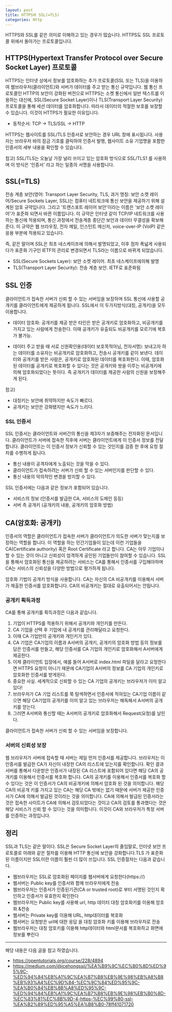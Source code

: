 ```yaml
---
layout: post
title: HTTPS와 SSL(=TLS)
categories: Http
---
```


HTTPS와 SSL를 같은 의미로 이해하고 있는 경우가 많습니다. HTTPS도 SSL 프로토콜 위에서 돌아가는 프로토콜입니다.

## HTTPS(Hypertext Transfer Protocol over Secure Socket Layer) 프로토콜

HTTPS는 인터넷 상에서 정보를 암호화하는 추가 프로토콜(SSL 또는 TLS)을 이용하여 웹브라우저(클라이언트)와 서버가 데이터를 주고 받는 통신 규약입니다. 웹 통신 프로토콜인 HTTP의 보안이 강화된 버전으로 HTTPS는 소켓 통신에서 일반 텍스트를 이용하는 대신에, SSL(Secure Socket Layer)이나 TLS(Transport Layer Security) 프로토콜을 통해 세션 데이터를 암호화합니다. 따라서 데이터의 적절한 보호를 보장할 수 있습니다. 이것이 HTTPS가 필요한 이유입니다.

- 동작순서: TCP -> TLS/SSL -> HTTP

HTTPS는 웹사이트를 SSL/TLS 인증서로 보안하는 경우 URL 창에 표시됩니다. 사용자는 브라우저 바의 잠금 기호를 클릭하여 인증서 발행, 웹사이트 소유 기업명을 포함한 인증서의 세부 내용을 확인할 수 있습니다.

참고) SSL/TLS는 오늘날 가장 널리 쓰이고 있는 암호화 방식으로 SSL/TLS1 를 사용하며 이 방식은 '인증서' 라고 하는 일종의 서명을 사용합니다.

## SSL(=TLS)

전송 계층 보안(영어: Transport Layer Security, TLS, 과거 명칭: 보안 소켓 레이어/Secure Sockets Layer, SSL)는 컴퓨터 네트워크에 통신 보안을 제공하기 위해 설계된 암호 규약입니다. 그리고 '트랜스포트 레이어 보안'이라는 이름은 '보안 소켓 레이어'가 표준화 되면서 바뀐 이름입니다. 이 규약은 인터넷 같이 TCP/IP 네트워크를 사용하는 통신에 적용되며, 통신 과정에서 전송계층 종단간 보안과 데이터 무결성을 확보해준다. 이 규약은 웹 브라우징, 전자 메일, 인스턴트 메신저, voice-over-IP (VoIP) 같은 응용 부분에 적용되고 있습니다.

즉, 같은 말이며 SSL은 최초 네스케이프에 의해서 발명되었고, 이후 점차 폭넓게 사용되다가 표준화 기구인 IETF의 관리로 변경되면서 TLS라는 이름으로 바뀌게 되었습니다.

- SSL(Secure Sockets Layer): 보안 소켓 레이어. 최초 네스케이프에의해 발명
- TLS(Transport Layer Security): 전송 계층 보안. IETF로 표준화됨

## SSL 인증

클라이언트가 접속한 서버가 신뢰 할 수 있는 서버임을 보장하며 SSL 통신에 사용할 공개키를 클라이언트에게 제공하게 됩니다. SSL에서 이 두가지방식(대칭, 공개키)을 모두 이용합니다.

- 데이터 암호화: 공개키를 제공 받은 타인은 받은 공개키로 암호화하고, 비공개키를 가지고 있는 사람에게 전송한다. 이때 공개키가 유출되도 비공개키를 모르기에 복호가 불가능.

- 데이터 주고 받을 때 서로 신원확인용(데이터 보호목적아님, 전자서명): 보내고자 하는 데이터를 소유자는 비공개키로 암호화하고, 전송시 공개키를 같이 보낸다. 데이터와 공개키를 받은 사람은, 공개키로 암호화된 데이터를 복호화한다. 이때, 암호화된 데이터를 공개키로 복호화할 수 있다는 것은 공개키와 쌍을 이루는 비공개키에 의해 암호화되었다는 뜻이다. 즉 공개키가 데이터를 제공한 사람의 신원을 보장해주게 된다.

참고)

- 대칭키는 보안에 취약하지만 속도가 빠르다.
- 공개키는 보안은 강화됐지만 속도가 느리다.

### SSL 인증서

SSL 인증서는 클라이언트와 서버간의 통신을 제3자가 보증해주는 전자화된 문서입니다. 클라이언트가 서버에 접속한 직후에 서버는 클라이언트에게 이 인증서 정보를 전달합니다. 클라이언트는 이 인증서 정보가 신뢰할 수 있는 것인지를 검증 한 후에 요청 절차를 수행하게 됩니다.

- 통신 내용이 공격자에게 노출되는 것을 막을 수 있다.
- 클라이언트가 접속하려는 서버가 신뢰 할 수 있는 서버인지를 판단할 수 있다.
- 통신 내용의 악의적인 변경을 방지할 수 있다.

SSL 인증서에는 다음과 같은 정보가 포함되어 있습니다.

- 서비스의 정보 (인증서를 발급한 CA, 서비스의 도메인 등등)
- 서버 측 공개키 (공개키의 내용, 공개키의 암호화 방법)

## CA(암호화: 공개키)

인증서의 역할은 클라이언트가 접속한 서버가 클라이언트가 의도한 서버가 맞는지를 보장하는 역할을 합니다. 이 역할을 하는 민간기업들이 있는데 이런 기업들을 CA(Certificate authority) 혹은 Root Certificate 라고 합니다. CA는 아무 기업이나 할 수 있는 것이 아니고 신뢰성이 엄격하게 공인된 기업들만이 참여할 수 있습니다. SSL을 통해서 암호화된 통신을 제공하려는 서비스는 CA를 통해서 인증서를 구입해야하며 CA는 서비스의 신뢰성을 다양한 방법으로 평가하게 됩니다.

암호화 기법이 공개키 방식을 사용합니다. CA는 자신의 CA 비공개키를 이용해서 서버가 제출한 인증서를 암호화합니다. CA의 비공개키는 절대로 유출되어서는 안됩니다.

### 공개키 획득과정

CA를 통해 공개키를 획득과정은 다음과 같습니다.

1. 기업이 HTTPS를 적용하기 위해서 공개키와 개인키를 만든다.
2. CA 기업을 선택 후 기업에 내 공개키를 관리해달라고 요청한다.
3. 이때 CA 기업만의 공개키와 개인키가 있다.
4. CA 기업은 CA기업의 이름과 A서버의 공개키, 공개키의 암호화 방법 등의 정보를 담은 인증서를 만들고, 해당 인증서를 CA 기업의 개인키로 암호화해서 A서버에게 제공한다.
5. 이제 클라이언트 입장에서, 예를 들어 A서버로 index.html 파일을 달라고 요청한다면 HTTPS 요청이 아니기 때문에 CA기업이 A서버의 정보를 CA 기업의 개인키로 암호화한 인증서를 받게된다.
6. 중요한 사실. 세계적으로 신뢰할 수 있는 CA 기업의 공개키는 브라우저가 이미 알고 있다!
7. 브라우저가 CA 기업 리스트를 쭉 탐색하면서 인증서에 적혀있는 CA기업 이름이 같으면 해당 CA기업의 공개키를 이미 알고 있는 브라우저는 해독해서 A서버의 공개키를 얻는다.
8. 그러면 A서버와 통신할 때는 A서버의 공개키로 암호화해서 Request(요청)를 날린다.

클라이언트가 접속한 서버가 신뢰 할 수 있는 서버임을 보장합니다.

### 서버의 신뢰성 보장

웹 브라우저가 서버에 접속할 때 서버는 제일 먼저 인증서를 제공합니다. 브라우저는 이 인증서를 발급한 CA가 자신이 내장한 CA의 리스트에 있는지를 확인합니다. 확인 결과 서버를 통해서 다운받은 인증서가 내장된 CA 리스트에 포함되어 있다면 해당 CA의 공개키를 이용해서 인증서를 복호화 합니다. CA의 공개키를 이용해서 인증서를 복호화 할 수 있다는 것은 이 인증서가 CA의 비공개키에 의해서 암호화 된 것을 의미합니다. 해당 CA의 비공개 키를 가지고 있는 CA는 해당 CA 밖에는 없기 때문에 서버가 제공한 인증서가 CA에 의해서 발급된 것이라는 것을 의미합니다. CA에 의해서 발급된 인증서라는 것은 접속한 사이트가 CA에 의해서 검토되었다는 것이고 CA의 검토를 통과했다는 것은 해당 서비스가 신뢰 할 수 있다는 것을 의미합니다. 이것이 CA와 브라우저가 특정 서버를 인증하는 과정입니다.

## 정리

SSL과 TLS는 같은 말이다. SSL은 Secure Socket Layer의 줄임말로, 인터넷 보안 프로토콜로 아래와 같은 절차를 이용해 HTTP 통신에 보안을 강화합니다.TLS 가 표준화된 이름이지만 SSL이란 이름이 훨씬 더 많이 쓰입니다. SSL 인증절차는 다음과 같습니다.

- 웹브라우저는 SSL로 암호화된 페이지를 웹서버에게 요청한다(https://)
- 웹서버는 Public key를 인증서와 함께 브라우저에게 전송
- 웹브라우저는 인증서가 인증된기관(CA or trusted root)로 부터 서명된 것인지 확인하고 인증서가 유효한지 확인한다
- 웹브라우저는 Public key를 사용해 url, http 데이터 대칭 암호화키를 이용해 암호화 &전송
- 웹서버는 Private key를 이용해 URL, http데이터를 복호화
- 웹서버는 요청받은 url에 대한 응답 을 대칭 암호화 키를 이용해 브라우저로 전송
- 웹브라우저는 대칭 암호키를 이용해 http데이터와 html문서를 복호화하고 화면에 정보를 뿌린다

---

해당 내용은 다음 글을 참고 하였습니다.

- https://opentutorials.org/course/228/4894
- https://medium.com/@icehongssii/%EA%B9%9C%EC%B0%8D%ED%95%9C-%ED%94%84%EB%A1%9C%EA%B7%B8%EB%9E%98%EB%A8%B8%EB%93%A4%EC%9D%84-%EC%9C%84%ED%95%9C-%EA%B0%84%EB%8B%A8%ED%95%9C-%ED%94%84%EB%A1%9C%EA%B7%B8%EB%9E%98%EB%B0%8D-%EC%83%81%EC%8B%9D-4-https-%EC%99%80-ssl-%EA%B2%89%ED%95%A5%EA%B8%B0-78ff41071720

